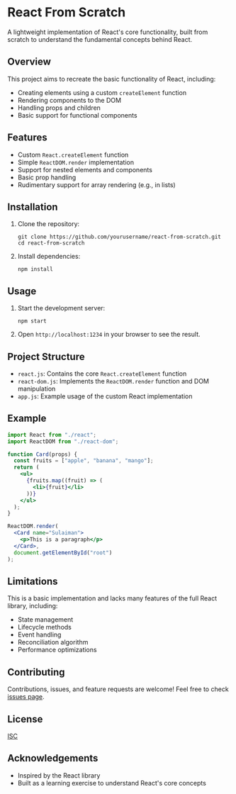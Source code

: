 # React From Scratch

A lightweight implementation of React's core functionality, built from scratch to understand the fundamental concepts behind React.

## Overview

This project aims to recreate the basic functionality of React, including:

- Creating elements using a custom `createElement` function
- Rendering components to the DOM
- Handling props and children
- Basic support for functional components

## Features

- Custom `React.createElement` function
- Simple `ReactDOM.render` implementation
- Support for nested elements and components
- Basic prop handling
- Rudimentary support for array rendering (e.g., in lists)

## Installation

1. Clone the repository:
   ```
   git clone https://github.com/yourusername/react-from-scratch.git
   cd react-from-scratch
   ```

2. Install dependencies:
   ```
   npm install
   ```

## Usage

1. Start the development server:
   ```
   npm start
   ```

2. Open `http://localhost:1234` in your browser to see the result.

## Project Structure

- `react.js`: Contains the core `React.createElement` function
- `react-dom.js`: Implements the `ReactDOM.render` function and DOM manipulation
- `app.js`: Example usage of the custom React implementation

## Example

```jsx
import React from "./react";
import ReactDOM from "./react-dom";

function Card(props) {
  const fruits = ["apple", "banana", "mango"];
  return (
    <ul>
      {fruits.map((fruit) => (
        <li>{fruit}</li>
      ))}
    </ul>
  );
}

ReactDOM.render(
  <Card name="Sulaiman">
    <p>This is a paragraph</p>
  </Card>,
  document.getElementById("root")
);
```

## Limitations

This is a basic implementation and lacks many features of the full React library, including:

- State management
- Lifecycle methods
- Event handling
- Reconciliation algorithm
- Performance optimizations

## Contributing

Contributions, issues, and feature requests are welcome! Feel free to check [issues page](https://github.com/yourusername/react-from-scratch/issues).

## License

[ISC](https://choosealicense.com/licenses/isc/)

## Acknowledgements

- Inspired by the React library
- Built as a learning exercise to understand React's core concepts

